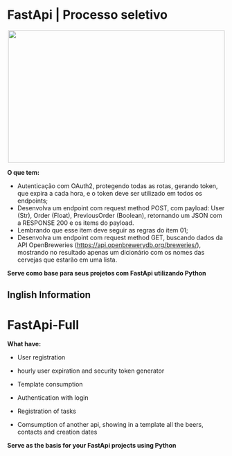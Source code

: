 # FastApi | Processo seletivo #

<p align="center">
  <img width="500" height="305" src="FastApi.gif">
</p>
                                                      
**O que tem:**

 - Autenticação com OAuth2, protegendo todas as rotas, gerando token, que expira a cada hora, e o token deve ser utilizado em todos os endpoints;
- Desenvolva um endpoint com request method POST, com payload: User (Str), Order (Float), PreviousOrder (Boolean), 
retornando um JSON com a RESPONSE 200 e os items do payload. 
- Lembrando que esse item deve seguir as regras do item 01;
- Desenvolva um endpoint com request method GET, buscando dados da API OpenBreweries (https://api.openbrewerydb.org/breweries/), 
mostrando no resultado apenas um dicionário com os nomes das cervejas que estarão em uma lista.



**Serve como base para seus projetos com FastApi utilizando Python**

## Inglish Information ##

# FastApi-Full

**What have:**

- User registration

- hourly user expiration and security token generator

- Template consumption

- Authentication with login

- Registration of tasks

- Comsumption of another api, showing in a template all the beers, contacts and creation dates


**Serve as the basis for your FastApi projects using Python**

